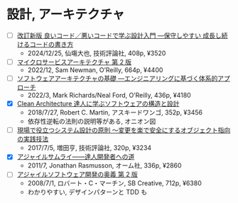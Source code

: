 # 設計, アーキテクチャ

- [ ] [改訂新版 良いコード／悪いコードで学ぶ設計入門 ―保守しやすい 成長し続けるコードの書き方](https://gihyo.jp/book/2025/978-4-297-14622-1)
  - 2024/12/25, 仙塲大也, 技術評論社, 408p, ¥3520
- [ ] [マイクロサービスアーキテクチャ 第 2 版](https://www.oreilly.co.jp/books/9784814400010/)
  - 2022/12, Sam Newman, O’Reilly, 664p, ¥4400
- [ ] [ソフトウェアアーキテクチャの基礎 ―エンジニアリングに基づく体系的アプローチ](https://www.oreilly.co.jp/books/9784873119823/)
  - 2022/3, Mark Richards/Neal Ford, O’Reilly, 436p, ¥4180
- [x] [Clean Architecture 達人に学ぶソフトウェアの構造と設計](https://asciidwango.jp/post/176293765750/clean-architecture)
  - 2018/7/27, Robert C. Martin, アスキードワンゴ, 352p, ¥3456
  - 依存性逆転の法則の説明等がある, オニオン図
- [ ] [現場で役立つシステム設計の原則 〜変更を楽で安全にするオブジェクト指向の実践技法](https://gihyo.jp/book/2017/978-4-7741-9087-7)
  - 2017/7/5, 増田亨, 技術評論社, 320p, ¥3234
- [x] [アジャイルサムライ――達人開発者への道](https://shop.ohmsha.co.jp/shopdetail/000000001901/)
  - 2011/7, Jonathan Rasmusson, オーム社, 336p, ¥2860
- [ ] [アジャイルソフトウェア開発の奥義 第 2 版](https://www.sbcr.jp/product/4797347784/)
  - 2008/7/1, ロバート・C・マーチン, SB Creative, 712p, ¥6380
  - わかりやすい, デザインパターンと TDD も
